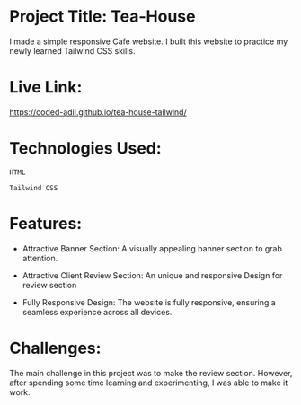 # Project Title: Tea-House

I made a simple responsive Cafe website. I built this website to practice my newly learned Tailwind CSS skills.

# Live Link:

https://coded-adil.github.io/tea-house-tailwind/

# Technologies Used:

    HTML

    Tailwind CSS 

# Features:

- Attractive Banner Section: A visually appealing banner section to grab attention.

- Attractive Client Review Section: An unique and responsive Design for review section

- Fully Responsive Design: The website is fully responsive, ensuring a seamless experience across all devices.

# Challenges:

The main challenge in this project was to make the review section. However, after spending some time learning and experimenting, I was able to make it work.
